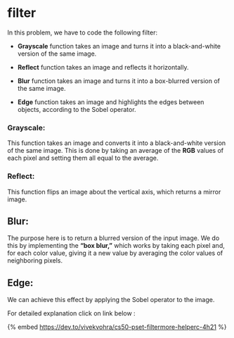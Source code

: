 # filter
In this problem, we have to code the following filter:

- **Grayscale** function takes an image and turns it into a black-and-white version of the same image.

- **Reflect** function takes an image and reflects it horizontally.

- **Blur** function takes an image and turns it into a box-blurred version of the same image.

- **Edge** function takes an image and highlights the edges between objects, according to the Sobel operator.

### Grayscale:
This function takes an image and converts it into a black-and-white version of the same image. This is done by taking an average of the **RGB**  values of each pixel and setting them all equal to the average.

### Reflect:
This function flips an image about the vertical axis, which returns a mirror image. 

## Blur:

The purpose here is to return a blurred version of the input image. We do this by implementing the **“box blur,”** which works by taking each pixel and, for each color value, giving it a new value by averaging the color values of neighboring pixels.

## Edge:

We can achieve this effect by applying the Sobel operator to the image.

For detailed explanation click on link below :

{% embed https://dev.to/vivekvohra/cs50-pset-filtermore-helperc-4h21 %}
